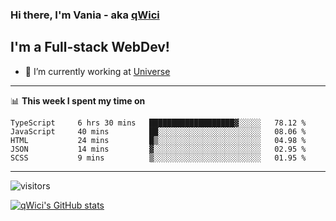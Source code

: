 ### Hi there, I'm Vania - aka [qWici][website]

## I'm a Full-stack WebDev!
- 🔭 I’m currently working at [Universe][universe]

---

📊 **This week I spent my time on**
<!--START_SECTION:waka-->

```text
TypeScript     6 hrs 30 mins   ███████████████████▓░░░░░   78.12 %
JavaScript     40 mins         ██░░░░░░░░░░░░░░░░░░░░░░░   08.06 %
HTML           24 mins         █▒░░░░░░░░░░░░░░░░░░░░░░░   04.98 %
JSON           14 mins         ▓░░░░░░░░░░░░░░░░░░░░░░░░   02.95 %
SCSS           9 mins          ▒░░░░░░░░░░░░░░░░░░░░░░░░   01.95 %
```

<!--END_SECTION:waka-->

---

![visitors](https://visitor-badge.glitch.me/badge?page_id=qWici)


[![qWici's GitHub stats](https://github-readme-stats.vercel.app/api?username=qWici)](https://github.com/qWici/github-readme-stats)

[website]: https://devkucher.com
[twitter]: https://twitter.com/KucherDev
[linkedin]: https://www.linkedin.com/in/ivankucher
[universe]: https://universeapps.limited
